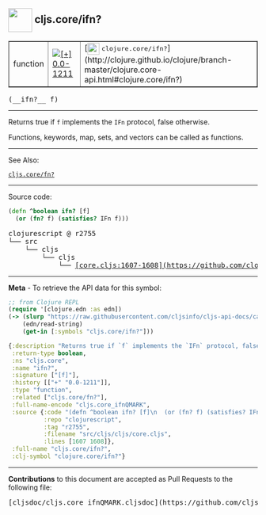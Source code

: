 ## <img width="48px" valign="middle" src="http://i.imgur.com/Hi20huC.png"> cljs.core/ifn?

 <table border="1">
<tr>

<td>function</td>
<td><a href="https://github.com/cljsinfo/cljs-api-docs/tree/0.0-1211"><img valign="middle" alt="[+] 0.0-1211" src="https://img.shields.io/badge/+-0.0--1211-lightgrey.svg"></a> </td>
<td>
[<img height="24px" valign="middle" src="http://i.imgur.com/1GjPKvB.png"> <samp>clojure.core/ifn?</samp>](http://clojure.github.io/clojure/branch-master/clojure.core-api.html#clojure.core/ifn?)
</td>
</tr>
</table>

 <samp>
(__ifn?__ f)<br>
</samp>

---

Returns true if `f` implements the `IFn` protocol, false otherwise.

Functions, keywords, map, sets, and vectors can be called as functions.

---


See Also:

[`cljs.core/fn?`](cljs.core_fnQMARK.md)<br>

---


Source code:

```clj
(defn ^boolean ifn? [f]
  (or (fn? f) (satisfies? IFn f)))
```

 <pre>
clojurescript @ r2755
└── src
    └── cljs
        └── cljs
            └── <ins>[core.cljs:1607-1608](https://github.com/clojure/clojurescript/blob/r2755/src/cljs/cljs/core.cljs#L1607-L1608)</ins>
</pre>


---

__Meta__ - To retrieve the API data for this symbol:

```clj
;; from Clojure REPL
(require '[clojure.edn :as edn])
(-> (slurp "https://raw.githubusercontent.com/cljsinfo/cljs-api-docs/catalog/cljs-api.edn")
    (edn/read-string)
    (get-in [:symbols "cljs.core/ifn?"]))
```

```clj
{:description "Returns true if `f` implements the `IFn` protocol, false otherwise.\n\nFunctions, keywords, map, sets, and vectors can be called as functions.",
 :return-type boolean,
 :ns "cljs.core",
 :name "ifn?",
 :signature ["[f]"],
 :history [["+" "0.0-1211"]],
 :type "function",
 :related ["cljs.core/fn?"],
 :full-name-encode "cljs.core_ifnQMARK",
 :source {:code "(defn ^boolean ifn? [f]\n  (or (fn? f) (satisfies? IFn f)))",
          :repo "clojurescript",
          :tag "r2755",
          :filename "src/cljs/cljs/core.cljs",
          :lines [1607 1608]},
 :full-name "cljs.core/ifn?",
 :clj-symbol "clojure.core/ifn?"}

```

---

__Contributions__ to this document are accepted as Pull Requests to the following file:

 <pre>
[cljsdoc/cljs.core_ifnQMARK.cljsdoc](https://github.com/cljsinfo/cljs-api-docs/blob/master/cljsdoc/cljs.core_ifnQMARK.cljsdoc)
</pre>

